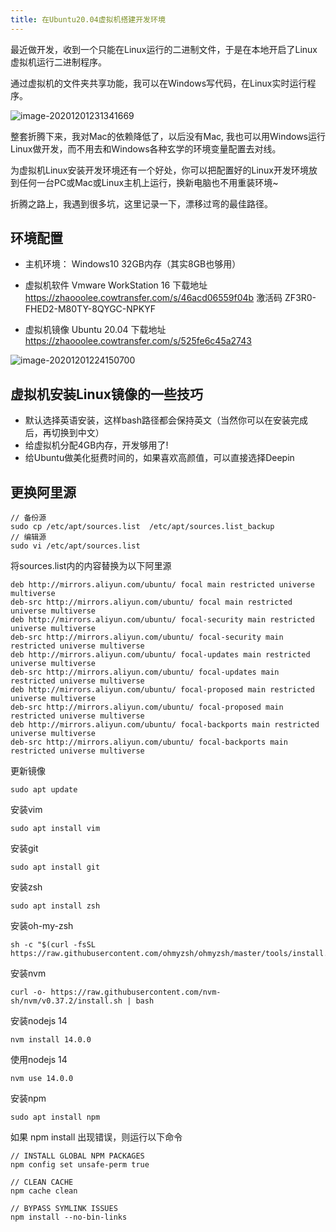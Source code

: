 ```yaml
---
title: 在Ubuntu20.04虚拟机搭建开发环境
---
```






最近做开发，收到一个只能在Linux运行的二进制文件，于是在本地开启了Linux虚拟机运行二进制程序。

通过虚拟机的文件夹共享功能，我可以在Windows写代码，在Linux实时运行程序。

![image-20201201231341669](https://www.v2fy.com/asset/0i/jikemiji/jikemiji-md/2020-12-02-ubuntu20-dev.assets/image-20201201231341669.png)

整套折腾下来，我对Mac的依赖降低了，以后没有Mac, 我也可以用Windows运行Linux做开发，而不用去和Windows各种玄学的环境变量配置去对线。



为虚拟机Linux安装开发环境还有一个好处，你可以把配置好的Linux开发环境放到任何一台PC或Mac或Linux主机上运行，换新电脑也不用重装环境~



折腾之路上，我遇到很多坑，这里记录一下，漂移过弯的最佳路径。





## 环境配置

- 主机环境： Windows10     32GB内存（其实8GB也够用）
- 虚拟机软件 Vmware WorkStation 16 下载地址  https://zhaooolee.cowtransfer.com/s/46acd06559f04b   激活码 ZF3R0-FHED2-M80TY-8QYGC-NPKYF

- 虚拟机镜像 Ubuntu 20.04 下载地址 https://zhaooolee.cowtransfer.com/s/525fe6c45a2743



![image-20201201224150700](https://www.v2fy.com/asset/0i/jikemiji/jikemiji-md/2020-12-02-ubuntu20-dev.assets/image-20201201224150700.png)



## 虚拟机安装Linux镜像的一些技巧



- 默认选择英语安装，这样bash路径都会保持英文（当然你可以在安装完成后，再切换到中文）
- 给虚拟机分配4GB内存，开发够用了!
- 给Ubuntu做美化挺费时间的，如果喜欢高颜值，可以直接选择Deepin







## 更换阿里源


```
// 备份源
sudo cp /etc/apt/sources.list  /etc/apt/sources.list_backup
// 编辑源
sudo vi /etc/apt/sources.list
```

将sources.list内的内容替换为以下阿里源

```
deb http://mirrors.aliyun.com/ubuntu/ focal main restricted universe multiverse
deb-src http://mirrors.aliyun.com/ubuntu/ focal main restricted universe multiverse
deb http://mirrors.aliyun.com/ubuntu/ focal-security main restricted universe multiverse
deb-src http://mirrors.aliyun.com/ubuntu/ focal-security main restricted universe multiverse
deb http://mirrors.aliyun.com/ubuntu/ focal-updates main restricted universe multiverse
deb-src http://mirrors.aliyun.com/ubuntu/ focal-updates main restricted universe multiverse
deb http://mirrors.aliyun.com/ubuntu/ focal-proposed main restricted universe multiverse
deb-src http://mirrors.aliyun.com/ubuntu/ focal-proposed main restricted universe multiverse
deb http://mirrors.aliyun.com/ubuntu/ focal-backports main restricted universe multiverse
deb-src http://mirrors.aliyun.com/ubuntu/ focal-backports main restricted universe multiverse
```
更新镜像

```
sudo apt update
```

安装vim

```
sudo apt install vim
```


安装git


```
sudo apt install git
```


安装zsh


```
sudo apt install zsh
```


安装oh-my-zsh

```
sh -c "$(curl -fsSL https://raw.githubusercontent.com/ohmyzsh/ohmyzsh/master/tools/install.sh)"
```


安装nvm

```
curl -o- https://raw.githubusercontent.com/nvm-sh/nvm/v0.37.2/install.sh | bash
```

安装nodejs 14

```
nvm install 14.0.0
```

使用nodejs 14

```
nvm use 14.0.0
```

安装npm

```
sudo apt install npm
```

如果 npm install  出现错误，则运行以下命令

```
// INSTALL GLOBAL NPM PACKAGES
npm config set unsafe-perm true

// CLEAN CACHE
npm cache clean

// BYPASS SYMLINK ISSUES
npm install --no-bin-links
```

